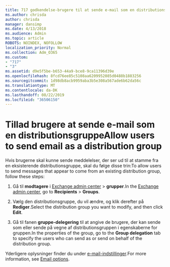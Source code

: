 ```yaml
---
title: 717 godkendelse-brugere til at sende e-mail som en distributionsliste
ms.author: chrisda
author: chrisda
manager: dansimp
ms.date: 4/13/2018
ms.audience: Admin
ms.topic: article
ROBOTS: NOINDEX, NOFOLLOW
localization_priority: Normal
ms.collection: Adm_O365
ms.custom:
- "717"
- "3"
ms.assetid: d9e5f5be-b653-44a9-bce8-9ca11396d39e
ms.openlocfilehash: 8fcd76ee85c5108aa6209952085d0488b1883256
ms.sourcegitcommit: 1d98db8acb9959aba3b5e308a567ade6b62da56c
ms.translationtype: MT
ms.contentlocale: da-DK
ms.lasthandoff: 08/22/2019
ms.locfileid: "36506150"
---
```

# <a name="allow-users-to-send-email-as-a-distribution-group"></a><span data-ttu-id="4c46d-102">Tillad brugere at sende e-mail som en distributionsgruppe</span><span class="sxs-lookup"><span data-stu-id="4c46d-102">Allow users to send email as a distribution group</span></span>

<span data-ttu-id="4c46d-103">Hvis brugerne skal kunne sende meddelelser, der ser ud til at stamme fra en eksisterende distributionsgruppe, skal du følge disse trin:</span><span class="sxs-lookup"><span data-stu-id="4c46d-103">To allow users to send messages that appear to come from an existing distribution group, follow these steps:</span></span>

1. <span data-ttu-id="4c46d-104">Gå til **modtagere** i [Exchange admin center](https://outlook.office365.com/ecp/) \> **grupper**.</span><span class="sxs-lookup"><span data-stu-id="4c46d-104">In the [Exchange admin center](https://outlook.office365.com/ecp/), go to **Recipients** \> **Groups**.</span></span>

2. <span data-ttu-id="4c46d-105">Vælg den distributionsgruppe, du vil ændre, og klik derefter på **Rediger**.</span><span class="sxs-lookup"><span data-stu-id="4c46d-105">Select the distribution group you want to modify, and then click **Edit**.</span></span>

3. <span data-ttu-id="4c46d-106">Gå til fanen **gruppe-delegering** til at angive de brugere, der kan sende som eller sende på vegne af distributionsgruppen i egenskaberne for gruppen.</span><span class="sxs-lookup"><span data-stu-id="4c46d-106">In the properties of the group, go to the **Group delegation** tab to specify the users who can send as or send on behalf of the distribution group.</span></span>

<span data-ttu-id="4c46d-107">Yderligere oplysninger finder du under [e-mail-indstillinger](https://technet.microsoft.com/library/bb124513.aspx#groupdelegation).</span><span class="sxs-lookup"><span data-stu-id="4c46d-107">For more information, see [Email options](https://technet.microsoft.com/library/bb124513.aspx#groupdelegation).</span></span>
